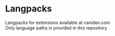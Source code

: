 # Langpacks
Langpacks for extensions available at canidev.com  
Only language paths is provided in this repository
